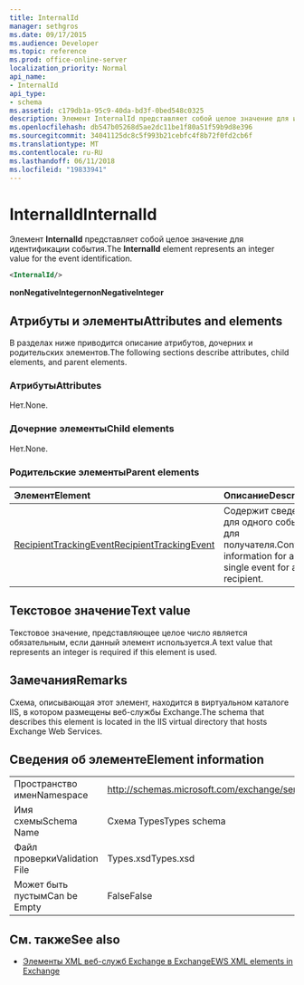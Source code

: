 ```yaml
---
title: InternalId
manager: sethgros
ms.date: 09/17/2015
ms.audience: Developer
ms.topic: reference
ms.prod: office-online-server
localization_priority: Normal
api_name:
- InternalId
api_type:
- schema
ms.assetid: c179db1a-95c9-40da-bd3f-0bed548c0325
description: Элемент InternalId представляет собой целое значение для идентификации события.
ms.openlocfilehash: db547b05268d5ae2dc11be1f80a51f59b9d8e396
ms.sourcegitcommit: 34041125dc8c5f993b21cebfc4f8b72f0fd2cb6f
ms.translationtype: MT
ms.contentlocale: ru-RU
ms.lasthandoff: 06/11/2018
ms.locfileid: "19833941"
---
```

# <a name="internalid"></a><span data-ttu-id="9d0bb-103">InternalId</span><span class="sxs-lookup"><span data-stu-id="9d0bb-103">InternalId</span></span>

<span data-ttu-id="9d0bb-104">Элемент **InternalId** представляет собой целое значение для идентификации события.</span><span class="sxs-lookup"><span data-stu-id="9d0bb-104">The **InternalId** element represents an integer value for the event identification.</span></span> 
  
```XML
<InternalId/>
```

 <span data-ttu-id="9d0bb-105">**nonNegativeInteger**</span><span class="sxs-lookup"><span data-stu-id="9d0bb-105">**nonNegativeInteger**</span></span>
## <a name="attributes-and-elements"></a><span data-ttu-id="9d0bb-106">Атрибуты и элементы</span><span class="sxs-lookup"><span data-stu-id="9d0bb-106">Attributes and elements</span></span>

<span data-ttu-id="9d0bb-107">В разделах ниже приводится описание атрибутов, дочерних и родительских элементов.</span><span class="sxs-lookup"><span data-stu-id="9d0bb-107">The following sections describe attributes, child elements, and parent elements.</span></span>
  
### <a name="attributes"></a><span data-ttu-id="9d0bb-108">Атрибуты</span><span class="sxs-lookup"><span data-stu-id="9d0bb-108">Attributes</span></span>

<span data-ttu-id="9d0bb-109">Нет.</span><span class="sxs-lookup"><span data-stu-id="9d0bb-109">None.</span></span>
  
### <a name="child-elements"></a><span data-ttu-id="9d0bb-110">Дочерние элементы</span><span class="sxs-lookup"><span data-stu-id="9d0bb-110">Child elements</span></span>

<span data-ttu-id="9d0bb-111">Нет.</span><span class="sxs-lookup"><span data-stu-id="9d0bb-111">None.</span></span>
  
### <a name="parent-elements"></a><span data-ttu-id="9d0bb-112">Родительские элементы</span><span class="sxs-lookup"><span data-stu-id="9d0bb-112">Parent elements</span></span>

|<span data-ttu-id="9d0bb-113">**Элемент**</span><span class="sxs-lookup"><span data-stu-id="9d0bb-113">**Element**</span></span>|<span data-ttu-id="9d0bb-114">**Описание**</span><span class="sxs-lookup"><span data-stu-id="9d0bb-114">**Description**</span></span>|
|:-----|:-----|
|[<span data-ttu-id="9d0bb-115">RecipientTrackingEvent</span><span class="sxs-lookup"><span data-stu-id="9d0bb-115">RecipientTrackingEvent</span></span>](recipienttrackingevent.md) <br/> |<span data-ttu-id="9d0bb-116">Содержит сведения для одного события для получателя.</span><span class="sxs-lookup"><span data-stu-id="9d0bb-116">Contains information for a single event for a recipient.</span></span>  <br/> |
   
## <a name="text-value"></a><span data-ttu-id="9d0bb-117">Текстовое значение</span><span class="sxs-lookup"><span data-stu-id="9d0bb-117">Text value</span></span>

<span data-ttu-id="9d0bb-118">Текстовое значение, представляющее целое число является обязательным, если данный элемент используется.</span><span class="sxs-lookup"><span data-stu-id="9d0bb-118">A text value that represents an integer is required if this element is used.</span></span>
  
## <a name="remarks"></a><span data-ttu-id="9d0bb-119">Замечания</span><span class="sxs-lookup"><span data-stu-id="9d0bb-119">Remarks</span></span>

<span data-ttu-id="9d0bb-120">Схема, описывающая этот элемент, находится в виртуальном каталоге IIS, в котором размещены веб-службы Exchange.</span><span class="sxs-lookup"><span data-stu-id="9d0bb-120">The schema that describes this element is located in the IIS virtual directory that hosts Exchange Web Services.</span></span>
  
## <a name="element-information"></a><span data-ttu-id="9d0bb-121">Сведения об элементе</span><span class="sxs-lookup"><span data-stu-id="9d0bb-121">Element information</span></span>

|||
|:-----|:-----|
|<span data-ttu-id="9d0bb-122">Пространство имен</span><span class="sxs-lookup"><span data-stu-id="9d0bb-122">Namespace</span></span>  <br/> |http://schemas.microsoft.com/exchange/services/2006/types  <br/> |
|<span data-ttu-id="9d0bb-123">Имя схемы</span><span class="sxs-lookup"><span data-stu-id="9d0bb-123">Schema Name</span></span>  <br/> |<span data-ttu-id="9d0bb-124">Схема Types</span><span class="sxs-lookup"><span data-stu-id="9d0bb-124">Types schema</span></span>  <br/> |
|<span data-ttu-id="9d0bb-125">Файл проверки</span><span class="sxs-lookup"><span data-stu-id="9d0bb-125">Validation File</span></span>  <br/> |<span data-ttu-id="9d0bb-126">Types.xsd</span><span class="sxs-lookup"><span data-stu-id="9d0bb-126">Types.xsd</span></span>  <br/> |
|<span data-ttu-id="9d0bb-127">Может быть пустым</span><span class="sxs-lookup"><span data-stu-id="9d0bb-127">Can be Empty</span></span>  <br/> |<span data-ttu-id="9d0bb-128">False</span><span class="sxs-lookup"><span data-stu-id="9d0bb-128">False</span></span>  <br/> |
   
## <a name="see-also"></a><span data-ttu-id="9d0bb-129">См. также</span><span class="sxs-lookup"><span data-stu-id="9d0bb-129">See also</span></span>



- [<span data-ttu-id="9d0bb-130">Элементы XML веб-служб Exchange в Exchange</span><span class="sxs-lookup"><span data-stu-id="9d0bb-130">EWS XML elements in Exchange</span></span>](ews-xml-elements-in-exchange.md)

